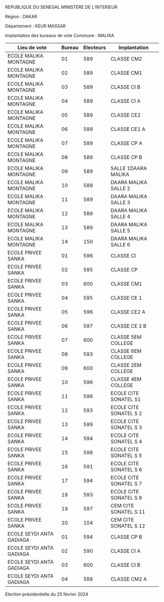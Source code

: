 REPUBLIQUE DU SENEGAL MINISTERE DE L'INTERIEUR

Région : DAKAR

Département : KEUR MASSAR

Implantation des bureaux de vote Commune : MALIKA

| Lieu de vote | Bureau | Electeurs | Implantation |
| - | - | - | - |
| ECOLE MALIKA MONTAGNE | 01 | 589 | CLASSE CM2 |
| ECOLE MALIKA MONTAGNE | 02 | 589 | CLASSE CM1 |
| ECOLE MALIKA MONTAGNE | 03 | 589 | CLASSE CI B |
| ECOLE MALIKA MONTAGNE | 04 | 589 | CLASSE CI A |
| ECOLE MALIKA MONTAGNE | 05 | 589 | CLASSE CE2 |
| ECOLE MALIKA MONTAGNE | 06 | 589 | CLASSE CE1 A |
| ECOLE MALIKA MONTAGNE | 07 | 589 | CLASSE CP A |
| ECOLE MALIKA MONTAGNE | 08 | 589 | CLASSE CP B |
| ECOLE MALIKA MONTAGNE | 09 | 589 | SALLE 1DAARA MALIKA |
| ECOLE MALIKA MONTAGNE | 10 | 589 | DAARA MALIKA SALLE 2 |
| ECOLE MALIKA MONTAGNE | 11 | 589 | DAARA MALIKA SALLE 3 |
| ECOLE MALIKA MONTAGNE | 12 | 588 | DAARA MALIKA SALLE 4 |
| ECOLE MALIKA MONTAGNE | 13 | 589 | DAARA MALIKA SALLE 5 |
| ECOLE MALIKA MONTAGNE | 14 | 150 | DAARA MALIKA SALLE 6 |
| ECOLE PRIVEE SANKA | 01 | 596 | CLASSE CI |
| ECOLE PRIVEE SANKA | 02 | 595 | CLASSE CP |
| ECOLE PRIVEE SANKA | 03 | 600 | CLASSE CM1 |
| ECOLE PRIVEE SANKA | 04 | 595 | CLASSE CE 1 |
| ECOLE PRIVEE SANKA | 05 | 596 | CLASSE CE2 A |
| ECOLE PRIVEE SANKA | 06 | 597 | CLASSE CE 2 B |
| ECOLE PRIVEE SANKA | 07 | 600 | CLASSE 5EM COLLEGE |
| ECOLE PRIVEE SANKA | 08 | 593 | CLASSE 6EM COLLEGE |
| ECOLE PRIVEE SANKA | 09 | 600 | CLASSE 2EM COLLEGE |
| ECOLE PRIVEE SANKA | 10 | 596 | CLASSE 4EM COLLEGE |
| ECOLE PRIVEE SANKA | 11 | 596 | ECOLE CITE SONATEL S1 |
| ECOLE PRIVEE SANKA | 12 | 593 | ECOLE CITE SONATEL S 2 |
| ECOLE PRIVEE SANKA | 13 | 599 | ECOLE CITE SONATEL S 3 |
| ECOLE PRIVEE SANKA | 14 | 594 | ECOLE CITE SONATEL S 4 |
| ECOLE PRIVEE SANKA | 15 | 598 | ECOLE CITE SONATEL S 5 |
| ECOLE PRIVEE SANKA | 16 | 591 | ECOLE CITE SONATEL S 6 |
| ECOLE PRIVEE SANKA | 17 | 594 | ECOLE CITE SONATEL S 7 |
| ECOLE PRIVEE SANKA | 18 | 593 | ECOLE CITE SONATEL S 8 |
| ECOLE PRIVEE SANKA | 19 | 597 | CEM CITE SONATEL S 11 |
| ECOLE PRIVEE SANKA | 20 | 104 | CEM CITE SONATEL S 12 |
| ECOLE SEYDI ANTA GADIAGA | 01 | 594 | CLASSE CP B |
| ECOLE SEYDI ANTA GADIAGA | 02 | 590 | CLASSE CI A |
| ECOLE SEYDI ANTA GADIAGA | 03 | 600 | CLASSE CI B |
| ECOLE SEYDI ANTA GADIAGA | 04 | 588 | CLASSE CM2 A |

<!-- PageNumber="8/15" -->

Election présidentielle du 25 février 2024
